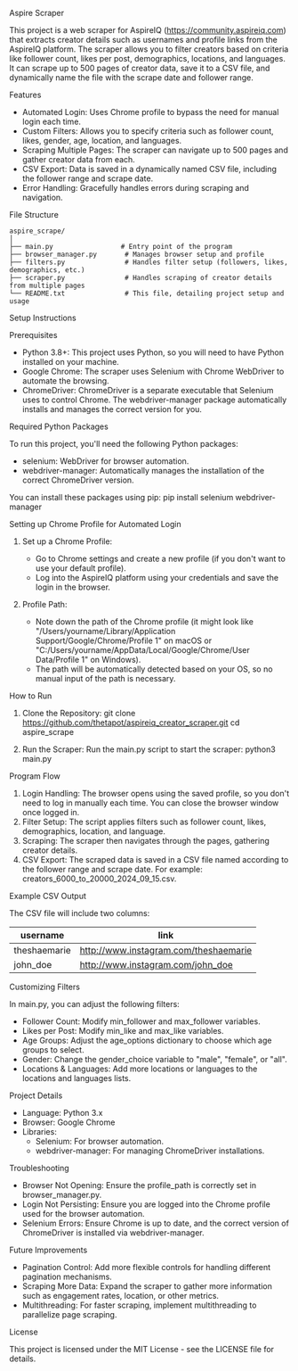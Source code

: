 Aspire Scraper

This project is a web scraper for AspireIQ (https://community.aspireiq.com) that extracts creator details such as usernames and profile links from the AspireIQ platform. The scraper allows you to filter creators based on criteria like follower count, likes per post, demographics, locations, and languages. It can scrape up to 500 pages of creator data, save it to a CSV file, and dynamically name the file with the scrape date and follower range.

Features
- Automated Login: Uses Chrome profile to bypass the need for manual login each time.
- Custom Filters: Allows you to specify criteria such as follower count, likes, gender, age, location, and languages.
- Scraping Multiple Pages: The scraper can navigate up to 500 pages and gather creator data from each.
- CSV Export: Data is saved in a dynamically named CSV file, including the follower range and scrape date.
- Error Handling: Gracefully handles errors during scraping and navigation.

File Structure
```
aspire_scrape/
│
├── main.py                 # Entry point of the program
├── browser_manager.py       # Manages browser setup and profile
├── filters.py               # Handles filter setup (followers, likes, demographics, etc.)
├── scraper.py               # Handles scraping of creator details from multiple pages
└── README.txt               # This file, detailing project setup and usage
```
Setup Instructions

Prerequisites
- Python 3.8+: This project uses Python, so you will need to have Python installed on your machine.
- Google Chrome: The scraper uses Selenium with Chrome WebDriver to automate the browsing.
- ChromeDriver: ChromeDriver is a separate executable that Selenium uses to control Chrome. The webdriver-manager package automatically installs and manages the correct version for you.

Required Python Packages

To run this project, you'll need the following Python packages:
- selenium: WebDriver for browser automation.
- webdriver-manager: Automatically manages the installation of the correct ChromeDriver version.

You can install these packages using pip:
pip install selenium webdriver-manager

Setting up Chrome Profile for Automated Login
1. Set up a Chrome Profile:
    - Go to Chrome settings and create a new profile (if you don't want to use your default profile).
    - Log into the AspireIQ platform using your credentials and save the login in the browser.

2. Profile Path:
    - Note down the path of the Chrome profile (it might look like "/Users/yourname/Library/Application Support/Google/Chrome/Profile 1" on macOS or "C:/Users/yourname/AppData/Local/Google/Chrome/User Data/Profile 1" on Windows).
    - The path will be automatically detected based on your OS, so no manual input of the path is necessary.

How to Run

1. Clone the Repository:
git clone https://github.com/thetapot/aspireiq_creator_scraper.git cd aspire_scrape

2. Run the Scraper:
Run the main.py script to start the scraper:
python3 main.py


Program Flow
1. Login Handling: The browser opens using the saved profile, so you don't need to log in manually each time. You can close the browser window once logged in.
2. Filter Setup: The script applies filters such as follower count, likes, demographics, location, and language.
3. Scraping: The scraper then navigates through the pages, gathering creator details.
4. CSV Export: The scraped data is saved in a CSV file named according to the follower range and scrape date. For example: creators_6000_to_20000_2024_09_15.csv.

Example CSV Output

The CSV file will include two columns:

| username           | link                                 |
|--------------------|--------------------------------------|
| theshaemarie        | http://www.instagram.com/theshaemarie |
| john_doe           | http://www.instagram.com/john_doe    |

Customizing Filters

In main.py, you can adjust the following filters:
- Follower Count: Modify min_follower and max_follower variables.
- Likes per Post: Modify min_like and max_like variables.
- Age Groups: Adjust the age_options dictionary to choose which age groups to select.
- Gender: Change the gender_choice variable to "male", "female", or "all".
- Locations & Languages: Add more locations or languages to the locations and languages lists.

Project Details
- Language: Python 3.x
- Browser: Google Chrome
- Libraries:
  - Selenium: For browser automation.
  - webdriver-manager: For managing ChromeDriver installations.

Troubleshooting

- Browser Not Opening: Ensure the profile_path is correctly set in browser_manager.py.
- Login Not Persisting: Ensure you are logged into the Chrome profile used for the browser automation.
- Selenium Errors: Ensure Chrome is up to date, and the correct version of ChromeDriver is installed via webdriver-manager.

Future Improvements

- Pagination Control: Add more flexible controls for handling different pagination mechanisms.
- Scraping More Data: Expand the scraper to gather more information such as engagement rates, location, or other metrics.
- Multithreading: For faster scraping, implement multithreading to parallelize page scraping.

License

This project is licensed under the MIT License - see the LICENSE file for details.


